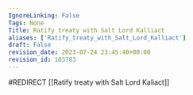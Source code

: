 ```yaml
---
IgnoreLinking: False
Tags: None
Title: Ratify treaty with Salt Lord Kalliact
aliases: ['Ratify_treaty_with_Salt_Lord_Kalliact']
draft: False
revision_date: 2023-07-24 23:45:40+00:00
revision_id: 103783
---
```


#REDIRECT [[Ratify treaty with Salt Lord Kaliact]]